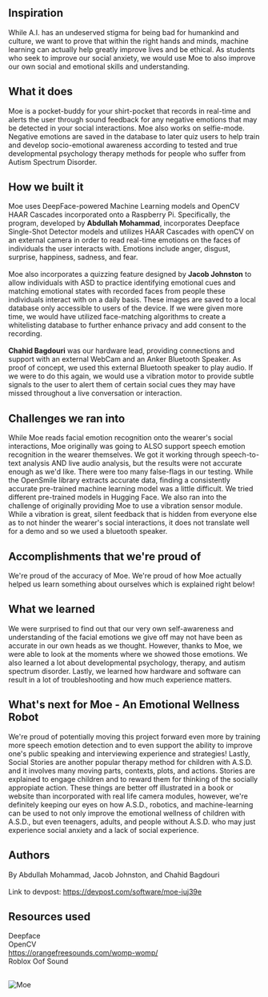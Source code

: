 ## Inspiration
While A.I. has an undeserved stigma for being bad for humankind and culture, we want to prove that within the right hands and minds, machine learning can actually help greatly improve lives and be ethical. As students who seek to improve our social anxiety, we would use Moe to also improve our own social and emotional skills and understanding.

## What it does
Moe is a pocket-buddy for your shirt-pocket that records in real-time and alerts the user through sound feedback for any negative emotions that may be detected in your social interactions. Moe also works on selfie-mode. Negative emotions are saved in the database to later quiz users to help train and develop socio-emotional awareness according to tested and true developmental psychology therapy methods for people who suffer from Autism Spectrum Disorder.

## How we built it
Moe uses DeepFace-powered Machine Learning models and OpenCV HAAR Cascades incorporated onto a Raspberry Pi. Specifically, the program, developed by **Abdullah Mohammad**, incorporates Deepface Single-Shot Detector models and utilizes HAAR Cascades with openCV on an external camera in order to read real-time emotions on the faces of individuals the user interacts with. Emotions include anger, disgust, surprise, happiness, sadness, and fear. \
\
Moe also incorporates a quizzing feature designed by **Jacob Johnston** to allow individuals with ASD to practice identifying emotional cues and matching emotional states with recorded faces from people these individuals interact with on a daily basis. These images are saved to a local database only accessible to users of the device. If we were given more time, we would have utilized face-matching algorithms to create a whitelisting database to further enhance privacy and add consent to the recording. \
\
**Chahid Bagdouri** was our hardware lead, providing connections and support with an external WebCam and an Anker Bluetooth Speaker. As proof of concept, we used this external Bluetooth speaker to play audio. If we were to do this again, we would use a vibration motor to provide subtle signals to the user to alert them of certain social cues they may have missed throughout a live conversation or interaction.

## Challenges we ran into
While Moe reads facial emotion recognition onto the wearer's social interactions, Moe originally was going to ALSO support speech emotion recognition in the wearer themselves. We got it working through speech-to-text analysis AND live audio analysis, but the results were not accurate enough as we'd like. There were too many false-flags in our testing. While the OpenSmile library extracts accurate data, finding a consistently accurate pre-trained machine learning model was a little difficult. We tried different pre-trained models in Hugging Face. We also ran into the challenge of originally providing Moe to use a vibration sensor module. While a vibration is great, silent feedback that is hidden from everyone else as to not hinder the wearer's social interactions, it does not translate well for a demo and so we used a bluetooth speaker.

## Accomplishments that we're proud of
We're proud of the accuracy of Moe. We're proud of how Moe actually helped us learn something about ourselves which is explained right below!

## What we learned
We were surprised to find out that our very own self-awareness and understanding of the facial emotions we give off may not have been as accurate in our own heads as we thought. However, thanks to Moe, we were able to look at the moments where we showed those emotions. We also learned a lot about developmental psychology, therapy, and autism spectrum disorder. Lastly, we learned how hardware and software can result in a lot of troubleshooting and how much experience matters.

## What's next for Moe - An Emotional Wellness Robot
We're proud of potentially moving this project forward even more by training more speech emotion detection and to even support the ability to improve one's public speaking and interviewing experience and strategies! Lastly, Social Stories are another popular therapy method for children with A.S.D. and it involves many moving parts, contexts, plots, and actions. Stories are explained to engage children and to reward them for thinking of the socially appropiate action. These things are better off illustrated in a book or website than incorporated with real life camera modules, however, we're definitely keeping our eyes on how A.S.D., robotics, and machine-learning can be used to not only improve the emotional wellness of children with A.S.D., but even teenagers, adults, and people without A.S.D. who may just experience social anxiety and a lack of social experience.

## Authors
By Abdullah Mohammad, Jacob Johnston, and Chahid Bagdouri \
\
Link to devpost: https://devpost.com/software/moe-iuj39e

## Resources used
Deepface \
OpenCV \
https://orangefreesounds.com/womp-womp/ \
Roblox Oof Sound

##
![Moe](https://github.com/ChahidBagdouri/moe/assets/147211478/02419d81-2b93-4ed4-b2c0-32345d0facae)

